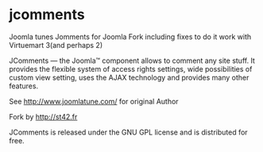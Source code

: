 # jcomments
Joomla tunes Jomments for Joomla Fork including fixes to do it work with Virtuemart 3(and perhaps 2)

JComments — the Joomla™ component allows to comment any site stuff. It provides the flexible system of access rights settings, wide possibilities of custom view setting, uses the AJAX technology and provides many other features.

See http://www.joomlatune.com/ for original Author

Fork by http://st42.fr 

JComments is released under the GNU GPL license and is distributed for free.
